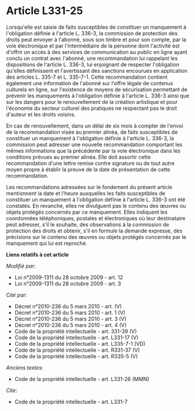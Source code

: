 # Article L331-25

Lorsqu'elle est saisie de faits susceptibles de constituer un manquement à l'obligation définie à l'article L. 336-3, la
commission de protection des droits peut envoyer à l'abonné, sous son timbre et pour son compte, par la voie électronique et
par l'intermédiaire de la personne dont l'activité est d'offrir un accès à des services de communication au public en ligne
ayant conclu un contrat avec l'abonné, une recommandation lui rappelant les dispositions de l'article L. 336-3, lui
enjoignant de respecter l'obligation qu'elles définissent et l'avertissant des sanctions encourues en application des
articles L. 335-7 et L. 335-7-1. Cette recommandation contient également une information de l'abonné sur l'offre légale de
contenus culturels en ligne, sur l'existence de moyens de sécurisation permettant de prévenir les manquements à l'obligation
définie à l'article L. 336-3 ainsi que sur les dangers pour le renouvellement de la création artistique et pour l'économie du
secteur culturel des pratiques ne respectant pas le droit d'auteur et les droits voisins. 

En cas de renouvellement, dans un délai de six mois à compter de l'envoi de la recommandation visée au premier alinéa, de
faits susceptibles de constituer un manquement à l'obligation définie à l'article L. 336-3, la commission peut adresser une
nouvelle recommandation comportant les mêmes informations que la précédente par la voie électronique dans les conditions
prévues au premier alinéa. Elle doit assortir cette recommandation d'une lettre remise contre signature ou de tout autre
moyen propre à établir la preuve de la date de présentation de cette recommandation. 

Les recommandations adressées sur le fondement du présent article mentionnent la date et l'heure auxquelles les faits
susceptibles de constituer un manquement à l'obligation définie à l'article L. 336-3 ont été constatés. En revanche, elles ne
divulguent pas le contenu des œuvres ou objets protégés concernés par ce manquement. Elles indiquent les coordonnées
téléphoniques, postales et électroniques où leur destinataire peut adresser, s'il le souhaite, des observations à la
commission de protection des droits et obtenir, s'il en formule la demande expresse, des précisions sur le contenu des œuvres
ou objets protégés concernés par le manquement qui lui est reproché.

**Liens relatifs à cet article**

_Modifié par_:

  - Loi n°2009-1311 du 28 octobre 2009 - art. 12
  - Loi n°2009-1311 du 28 octobre 2009 - art. 3

_Cité par_:

  - Décret n°2010-236 du 5 mars 2010 - art. (V)
  - Décret n°2010-236 du 5 mars 2010 - art. 1 (V)
  - Décret n°2010-236 du 5 mars 2010 - art. 3 (V)
  - Décret n°2010-236 du 5 mars 2010 - art. 4 (V)
  - Code de la propriété intellectuelle - art. 331-39 (V)
  - Code de la propriété intellectuelle - art. L331-17 (V)
  - Code de la propriété intellectuelle - art. L335-7-1 (VD)
  - Code de la propriété intellectuelle - art. R331-37 (V)
  - Code de la propriété intellectuelle - art. R335-5 (V)

_Anciens textes_:

  - Code de la propriété intellectuelle - art. L331-26 (MMN)

_Cite_:

  - Code de la propriété intellectuelle - art. L331-7
